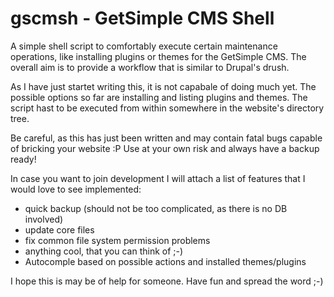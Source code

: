gscmsh - GetSimple CMS Shell 
============================

A simple shell script to comfortably execute certain maintenance operations, 
like installing plugins or themes for the GetSimple CMS.
The overall aim is to provide a workflow that is similar to Drupal's drush.

As I have just startet writing this, it is not capabale of doing much yet. 
The possible options so far are installing and listing plugins and themes.
The script hast to be executed from within somewhere in the website's directory tree.

Be careful, as this has just been written and may contain fatal bugs capable of bricking your website :P
Use at your own risk and always have a backup ready!


In case you want to join development I will attach a list of features that I would love to see implemented:
- quick backup (should not be too complicated, as there is no DB involved)
- update core files
- fix common file system permission problems
- anything cool, that you can think of ;-)
- Autocomple based on possible actions and installed themes/plugins



I hope this is may be of help for someone. 
Have fun and spread the word ;-)
